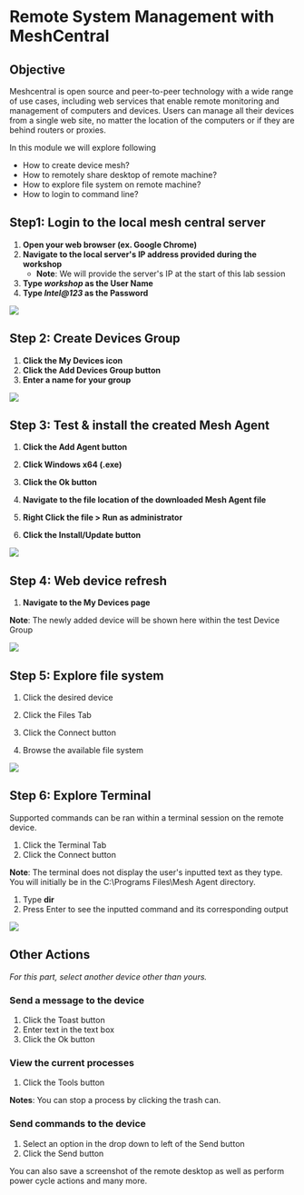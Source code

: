 
#  Remote System Management with MeshCentral
## Objective
Meshcentral is open source and peer-to-peer technology with a wide range of use cases, including web services that enable remote monitoring and management of computers and devices. Users can manage all their devices from a single web site, no matter the location of the computers or if they are behind routers or proxies.

In this module we will explore following

-   How to create device mesh?
-   How to remotely share desktop of remote machine?
-  How to explore file system on remote machine?
-  How to login to command line?

## Step1: Login to the local mesh central server
1. **Open your web browser (ex. Google Chrome)**
2. **Navigate to the local server's IP address provided during the workshop**
    * **Note**: We will provide the server's IP at the start of this lab session
3. **Type *workshop* as the User Name**
4. **Type *Intel@123* as the Password**


![](images/mesh0.png)

## Step 2: Create Devices Group

1.   **Click the My Devices icon**
2.   **Click the Add Devices Group button**
3.   **Enter a name for your group**

![](images/meshcentral_create_group.JPG)

## Step 3: Test & install the created Mesh Agent

1.   **Click the Add Agent button**
1.   **Click Windows x64 (.exe)**
1.   **Click the Ok button**

1.   **Navigate to the file location of the downloaded Mesh Agent file**
1.   **Right Click the file > Run as administrator**
1.   **Click the Install/Update button**


![](images/meshcentral_mesh_agent.JPG)


## Step 4: Web device refresh

1.   **Navigate to the My Devices page**
	
**Note**: The newly added device will be shown here within the test Device Group

![](images/018-web-device-refresh.jpg)

## Step 5: Explore file system

1.   Click the desired device
1.   Click the Files Tab
1.   Click the Connect button

1.   Browse the available file system

![](images/meshcentral_file_browser.JPG)

## Step 6: Explore Terminal

Supported commands can be ran within a terminal session on the remote device.

1.   Click the Terminal Tab
1.   Click the Connect button

**Note**: The terminal does not display the user's inputted text as they type.
You will initially be in the C:\Programs Files\Mesh Agent directory.

1.   Type **dir**
1.   Press Enter to see the inputted command and its corresponding output

![](images/meshcentral_terminal.JPG)

## Other Actions
*For this part, select another device other than yours.*

### Send a message to the device
1.   Click the Toast button
2.   Enter text in the text box
3.   Click the Ok button

### View the current processes
1.   Click the Tools button

**Notes**: You can stop a process by clicking the trash can.

### Send commands to the device
1.   Select an option in the drop down to left of the Send button
1.   Click the Send button

You can also save a screenshot of the remote desktop as well as perform power cycle actions and many more.

